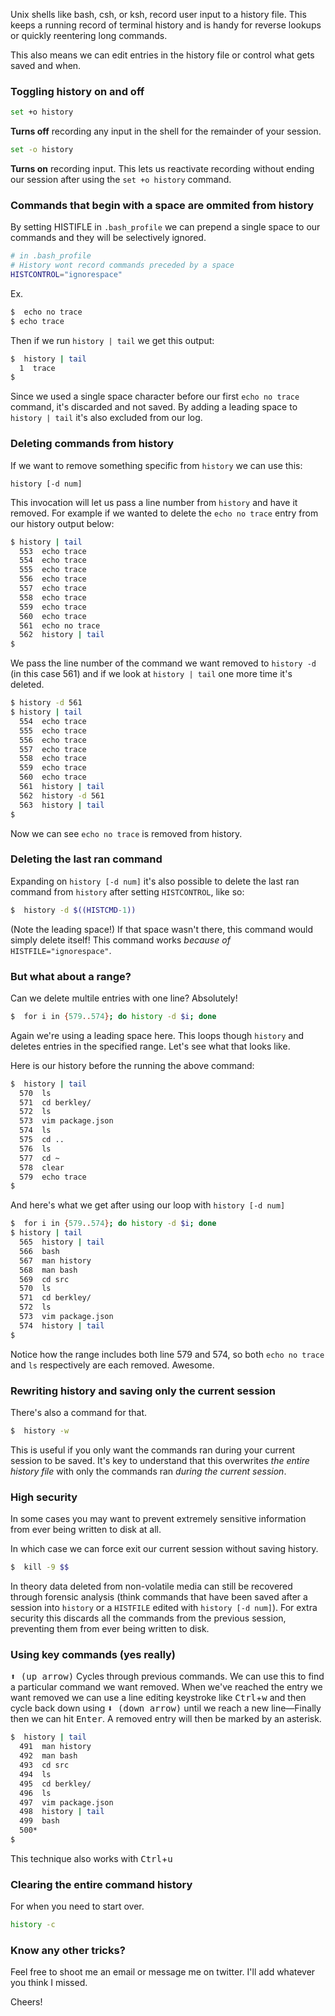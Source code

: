 <!--- History in Bash --->
<!--- 2017-06-24 --->

Unix shells like bash, csh, or ksh, record user input to a history file. This
keeps a running record of terminal history and is handy for reverse lookups or quickly reentering long commands. 

This also means we can edit entries in the history file or control what gets saved and when.

### Toggling history on and off 
```sh
set +o history
```  
**Turns off** recording any input in the shell for the remainder of your session.

```sh
set -o history
```
**Turns on** recording input. This lets us reactivate recording without ending our session after using the  `set +o history` command. 

### Commands that begin with a space are ommited from history 

By setting HISTIFLE in `.bash_profile` we can prepend a single space to our commands and they will be selectively ignored.

```sh
# in .bash_profile
# History wont record commands preceded by a space
HISTCONTROL="ignorespace"
```

Ex. 
```sh
$  echo no trace 
$ echo trace
```

Then if we run `history | tail` we get this output:
```sh
$  history | tail
  1  trace
$
```
Since we used a single space character before our first `echo no trace` command, it's discarded and not saved. By adding a leading space to `history | tail` it's also excluded from our log.


### Deleting commands from history

If we want to remove something specific from `history` we can use this:

`history [-d num]`  

This invocation will let us pass a line number from `history` and have it removed. For example if we wanted to delete the `echo no trace` entry from our history output below:
```sh
$ history | tail
  553  echo trace
  554  echo trace
  555  echo trace
  556  echo trace
  557  echo trace
  558  echo trace
  559  echo trace
  560  echo trace
  561  echo no trace
  562  history | tail
$
```
We pass the line number of the command we want removed to `history -d` (in this case 561) and if we look at `history | tail` one more time it's deleted.
```sh
$ history -d 561
$ history | tail
  554  echo trace
  555  echo trace
  556  echo trace
  557  echo trace
  558  echo trace
  559  echo trace
  560  echo trace
  561  history | tail
  562  history -d 561
  563  history | tail
$ 
```
Now we can see `echo no trace` is removed from history.  

### Deleting the last ran command

Expanding on `history [-d num]` it's also possible to delete the last ran
command from `history` after setting `HISTCONTROL`, like so:

```sh
$  history -d $((HISTCMD-1))
```
(Note the leading space!) If that space wasn't there, this command would simply
delete itself! This command works _because of_ `HISTFILE="ignorespace"`. 

### But what about a range? 
Can we delete multile entries with one line? Absolutely! 
```sh 
$  for i in {579..574}; do history -d $i; done
```
Again we're using a leading space here. This loops though `history` and deletes
entries in the specified range. Let's see what that looks like. 

Here is our history before the running the above command: 

```sh
$  history | tail
  570  ls
  571  cd berkley/
  572  ls
  573  vim package.json
  574  ls
  575  cd ..
  576  ls
  577  cd ~
  578  clear
  579  echo trace
$
```
And here's what we get after using our loop with `history [-d num]`

```sh
$  for i in {579..574}; do history -d $i; done
$ history | tail
  565  history | tail
  566  bash
  567  man history
  568  man bash
  569  cd src
  570  ls
  571  cd berkley/
  572  ls
  573  vim package.json
  574  history | tail
$
```
Notice how the range includes both line 579 and 574, so both `echo no trace` and
`ls` respectively are each removed. Awesome.

### Rewriting history and saving only the current session
There's also a command for that.
```sh
$  history -w
```
This is useful if you only want the commands ran during your current session to
be saved. It's key to understand that this overwrites _the entire history file_
with only the commands ran _during the current session_. 

### High security
In some cases you may want to prevent extremely sensitive information from ever
being written to disk at all. 

In which case we can force exit our current session without saving history.
```sh
$  kill -9 $$
```
In theory data deleted from non-volatile media can still be recovered through
forensic analysis (think commands that have been saved after a session into
`history` or a `HISTFILE` edited with `history [-d num]`). For extra security this discards all the commands from the
previous session, preventing them from ever being written to disk.

### Using key commands (yes really) 
<kbd>⬆ (up arrow)</kbd> Cycles through previous commands. We can use this to
find a particular command we want removed. When we've reached the entry we want
removed we can use a line editing keystroke like <kbd>Ctrl</kbd>+<kbd>w</kbd>
and then cycle back down using <kbd>⬇ (down arrow)</kbd> until we reach a new
line—Finally then we can hit <kbd>Enter</kbd>. A removed entry will then be
marked by an asterisk. 

```sh
$  history | tail
  491  man history
  492  man bash
  493  cd src
  494  ls
  495  cd berkley/
  496  ls
  497  vim package.json 
  498  history | tail
  499  bash
  500* 
$
``` 

This technique also works with <kbd>Ctrl</kbd>+<kbd>u</kbd>

### Clearing the entire command history
For when you need to start over. 
```sh
history -c
```
### Know any other tricks?
Feel free to shoot me an email or message me on twitter. I'll add whatever you
think I missed. 

Cheers!

